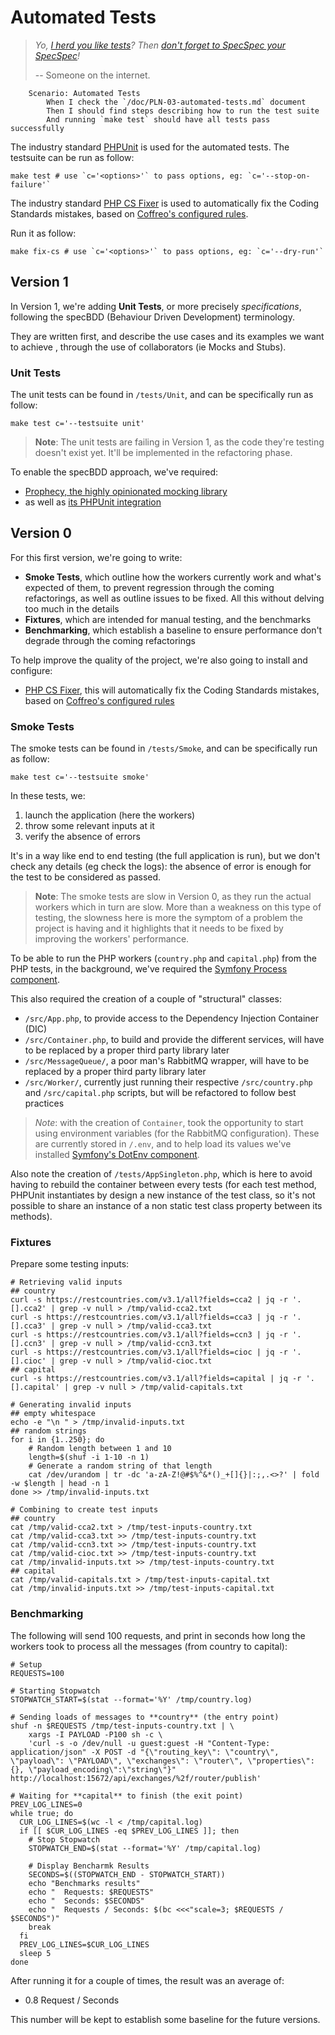 # Automated Tests

> _Yo, [I herd you like tests](https://mnapoli.fr/i-herd-you-like-tests)?
> Then [don't forget to SpecSpec your SpecSpec](https://youtu.be/2Ia4kVL53KA?t=324)!_
>
> -- Someone on the internet.

```gherkin
    Scenario: Automated Tests
        When I check the `/doc/PLN-03-automated-tests.md` document
        Then I should find steps describing how to run the test suite
        And running `make test` should have all tests pass successfully
```

The industry standard [PHPUnit](https://phpunit.de/index.html) is used for the
automated tests. The testsuite can be run as follow:

```console
make test # use `c='<options>'` to pass options, eg: `c='--stop-on-failure'`
```

The industry standard [PHP CS Fixer](https://cs.symfony.com/) is used to
automatically fix the Coding Standards mistakes, based on
[Coffreo's configured rules](https://github.com/Coffreo/php-cs-fixer-config).

Run it as follow:

```console
make fix-cs # use `c='<options>'` to pass options, eg: `c='--dry-run'`
```

## Version 1

In Version 1, we're adding **Unit Tests**, or more precisely _specifications_,
following the specBDD (Behaviour Driven Development) terminology.

They are written first, and describe the use cases and its examples we want to
achieve , through the use of collaborators (ie Mocks and Stubs).

### Unit Tests

The unit tests can be found in `/tests/Unit`, and can be specifically run as
follow:

```console
make test c='--testsuite unit'
```

> **Note**: The unit tests are failing in Version 1, as the code they're
> testing doesn't exist yet. It'll be implemented in the refactoring phase.

To enable the specBDD approach, we've required:

* [Prophecy, the highly opinionated mocking library](https://github.com/phpspec/prophecy)
* as well as [its PHPUnit integration](https://github.com/phpspec/prophecy-phpunit)

## Version 0

For this first version, we're going to write:

* **Smoke Tests**, which outline how the workers currently work and what's
  expected of them, to prevent regression through the coming refactorings, as
  well as outline issues to be fixed. All this without delving too much in the
  details
* **Fixtures**, which are intended for manual testing, and the benchmarks
* **Benchmarking**, which establish a baseline to ensure performance don't
  degrade through the coming refactorings

To help improve the quality of the project, we're also going to install and configure:

+ [PHP CS Fixer](https://cs.symfony.com/), this will automatically fix the
  Coding Standards mistakes,
  based on [Coffreo's configured rules](https://github.com/Coffreo/php-cs-fixer-config)

### Smoke Tests

The smoke tests can be found in `/tests/Smoke`, and can be specifically run as
follow:

```console
make test c='--testsuite smoke'
```

In these tests, we:

1. launch the application (here the workers)
2. throw some relevant inputs at it
3. verify the absence of errors

It's in a way like end to end testing (the full application is run),
but we don't check any details (eg check the logs): the absence of error
is enough for the test to be considered as passed.

> **Note**: The smoke tests are slow in Version 0, as they run the actual
> workers which in turn are slow.
> More than a weakness on this type of testing, the slowness here is more the
> symptom of a problem the project is having and it highlights that it needs
> to be fixed by improving the workers' performance.

To be able to run the PHP workers (`country.php` and `capital.php`) from the
PHP tests, in the background, we've required the
[Symfony Process component](https://symfony.com/doc/current/components/process.html).

This also required the creation of a couple of "structural" classes:

* `/src/App.php`, to provide access to the Dependency Injection Container (DIC)
* `/src/Container.php`, to build and provide the different services,
  will have to be replaced by a proper third party library later
* `/src/MessageQueue/`, a poor man's RabbitMQ wrapper,
  will have to be replaced by a proper third party library later
* `/src/Worker/`, currently just running their respective
  `/src/country.php` and `/src/capital.php` scripts,
  but will be refactored to follow best practices

> _Note_: with the creation of `Container`, took the opportunity to start using
> environment variables (for the RabbitMQ configuration).
> These are currently stored in `/.env`, and to help load its values we've
> installed [Symfony's DotEnv component](https://github.com/symfony/symfony/tree/7.3/src/Symfony/Component/Dotenv#dotenv-component).

Also note the creation of `/tests/AppSingleton.php`, which is here to avoid
having to rebuild the container between every tests (for each test method,
PHPUnit instantiates by design a new instance of the test class, so it's not
possible to share an instance of a non static test class property between its
methods).

### Fixtures

Prepare some testing inputs:

```console
# Retrieving valid inputs
## country
curl -s https://restcountries.com/v3.1/all?fields=cca2 | jq -r '.[].cca2' | grep -v null > /tmp/valid-cca2.txt
curl -s https://restcountries.com/v3.1/all?fields=cca3 | jq -r '.[].cca3' | grep -v null > /tmp/valid-cca3.txt
curl -s https://restcountries.com/v3.1/all?fields=ccn3 | jq -r '.[].ccn3' | grep -v null > /tmp/valid-ccn3.txt
curl -s https://restcountries.com/v3.1/all?fields=cioc | jq -r '.[].cioc' | grep -v null > /tmp/valid-cioc.txt
## capital
curl -s https://restcountries.com/v3.1/all?fields=capital | jq -r '.[].capital' | grep -v null > /tmp/valid-capitals.txt

# Generating invalid inputs
## empty whitespace
echo -e "\n " > /tmp/invalid-inputs.txt
## random strings
for i in {1..250}; do
    # Random length between 1 and 10
    length=$(shuf -i 1-10 -n 1)
    # Generate a random string of that length
    cat /dev/urandom | tr -dc 'a-zA-Z!@#$%^&*()_+[]{}|:;,.<>?' | fold -w $length | head -n 1
done >> /tmp/invalid-inputs.txt

# Combining to create test inputs
## country
cat /tmp/valid-cca2.txt > /tmp/test-inputs-country.txt
cat /tmp/valid-cca3.txt >> /tmp/test-inputs-country.txt
cat /tmp/valid-ccn3.txt >> /tmp/test-inputs-country.txt
cat /tmp/valid-cioc.txt >> /tmp/test-inputs-country.txt
cat /tmp/invalid-inputs.txt >> /tmp/test-inputs-country.txt
## capital
cat /tmp/valid-capitals.txt > /tmp/test-inputs-capital.txt
cat /tmp/invalid-inputs.txt >> /tmp/test-inputs-capital.txt
```

### Benchmarking

The following will send 100 requests, and print in seconds how long
the workers took to process all the messages (from country to capital):

```console
# Setup
REQUESTS=100

# Starting Stopwatch
STOPWATCH_START=$(stat --format='%Y' /tmp/country.log)

# Sending loads of messages to **country** (the entry point) 
shuf -n $REQUESTS /tmp/test-inputs-country.txt | \
    xargs -I PAYLOAD -P100 sh -c \
    'curl -s -o /dev/null -u guest:guest -H "Content-Type: application/json" -X POST -d "{\"routing_key\": \"country\", \"payload\": \"PAYLOAD\", \"exchanges\": \"router\", \"properties\":{}, \"payload_encoding\":\"string\"}" http://localhost:15672/api/exchanges/%2f/router/publish'

# Waiting for **capital** to finish (the exit point)
PREV_LOG_LINES=0
while true; do
  CUR_LOG_LINES=$(wc -l < /tmp/capital.log)
  if [[ $CUR_LOG_LINES -eq $PREV_LOG_LINES ]]; then
    # Stop Stopwatch
    STOPWATCH_END=$(stat --format='%Y' /tmp/capital.log)

    # Display Bencharmk Results
    SECONDS=$((STOPWATCH_END - STOPWATCH_START))
    echo "Benchmarks results"
    echo "  Requests: $REQUESTS"
    echo "  Seconds: $SECONDS"
    echo "  Requests / Seconds: $(bc <<<"scale=3; $REQUESTS / $SECONDS")"
    break
  fi
  PREV_LOG_LINES=$CUR_LOG_LINES
  sleep 5
done
```

After running it for a couple of times, the result was an average of:

* 0.8 Request / Seconds

This number will be kept to establish some baseline for the future versions.
